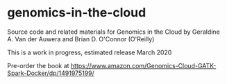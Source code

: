 # genomics-in-the-cloud
Source code and related materials for Genomics in the Cloud by Geraldine A. Van der Auwera and Brian D. O'Connor (O'Reilly)

This is a work in progress, estimated release March 2020 

Pre-order the book at https://www.amazon.com/Genomics-Cloud-GATK-Spark-Docker/dp/1491975199/
